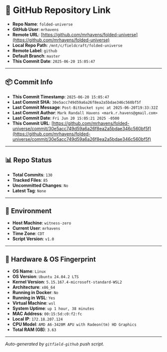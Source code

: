 # 🔗 GitHub Repository Link

- **Repo Name**: `folded-universe`
- **GitHub User**: `mrhavens`
- **Remote URL**: [https://github.com/mrhavens/folded-universe](https://github.com/mrhavens/folded-universe)
- **Local Repo Path**: `/mnt/c/fieldcraft/folded-universe`
- **Remote Label**: `github`
- **Default Branch**: `master`
- **This Commit Date**: `2025-06-20 15:05:47`

---

## 📦 Commit Info

- **This Commit Timestamp**: `2025-06-20 15:05:47`
- **Last Commit SHA**: `30e5acc749d59a6a26f8ea2a5bdae346c560bf5f`
- **Last Commit Message**: `Post-Bitbucket sync at 2025-06-20T19:33:32Z`
- **Last Commit Author**: `Mark Randall Havens <mark.r.havens@gmail.com>`
- **Last Commit Date**: `Fri Jun 20 15:05:21 2025 -0500`
- **This Commit URL**: [https://github.com/mrhavens/folded-universe/commit/30e5acc749d59a6a26f8ea2a5bdae346c560bf5f](https://github.com/mrhavens/folded-universe/commit/30e5acc749d59a6a26f8ea2a5bdae346c560bf5f)

---

## 📊 Repo Status

- **Total Commits**: `130`
- **Tracked Files**: `85`
- **Uncommitted Changes**: `No`
- **Latest Tag**: `None`

---

## 🧭 Environment

- **Host Machine**: `witness-zero`
- **Current User**: `mrhavens`
- **Time Zone**: `CDT`
- **Script Version**: `v1.0`

---

## 🧬 Hardware & OS Fingerprint

- **OS Name**: `Linux`
- **OS Version**: `Ubuntu 24.04.2 LTS`
- **Kernel Version**: `5.15.167.4-microsoft-standard-WSL2`
- **Architecture**: `x86_64`
- **Running in Docker**: `No`
- **Running in WSL**: `Yes`
- **Virtual Machine**: `wsl`
- **System Uptime**: `up 1 hour, 38 minutes`
- **MAC Address**: `00:15:5d:c0:f2:fc`
- **Local IP**: `172.18.207.124`
- **CPU Model**: `AMD A6-3420M APU with Radeon(tm) HD Graphics`
- **Total RAM (GB)**: `3.63`

---

_Auto-generated by `gitfield-github` push script._
